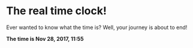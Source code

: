 # The real time clock!

Ever wanted to know what the time is? Well, your journey is about to end!

**The time is Nov 28, 2017, 11:55**